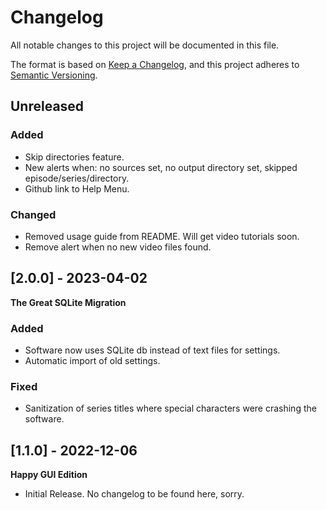 # Changelog

All notable changes to this project will be documented in this file.

The format is based on [Keep a Changelog](https://keepachangelog.com/en/1.0.0/),
and this project adheres to [Semantic Versioning](https://semver.org/spec/v2.0.0.html).

## Unreleased

### Added

- Skip directories feature.
- New alerts when: no sources set, no output directory set, skipped episode/series/directory.
- Github link to Help Menu.

### Changed

- Removed usage guide from README. Will get video tutorials soon.
- Remove alert when no new video files found.

## [2.0.0] - 2023-04-02

**The Great SQLite Migration**

### Added

- Software now uses SQLite db instead of text files for settings.
- Automatic import of old settings.

### Fixed

- Sanitization of series titles where special characters were crashing the software.

## [1.1.0] - 2022-12-06

**Happy GUI Edition**

- Initial Release. No changelog to be found here, sorry.